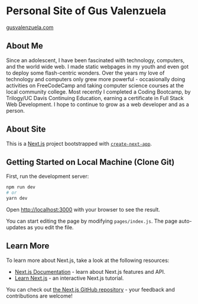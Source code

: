 # Personal Site of Gus Valenzuela

[gusvalenzuela.com](https://gusvalenzuela.com/)

## About Me

Since an adolescent, I have been fascinated with technology, computers, and the world wide web. I made static webpages in my youth and even got to deploy some flash-centric wonders. Over the years my love of technology and computers only grew more powerful - occasionally doing activities on FreeCodeCamp and taking computer science courses at the local community college. Most recently I completed a Coding Bootcamp, by Trilogy/UC Davis Continuing Education, earning a certificate in Full Stack Web Development. I hope to continue to grow as a web developer and as a person.

## About Site

This is a [Next.js](https://nextjs.org/) project bootstrapped with [`create-next-app`](https://github.com/vercel/next.js/tree/canary/packages/create-next-app).

## Getting Started on Local Machine (Clone Git)

First, run the development server:

```bash
npm run dev
# or
yarn dev
```

Open [http://localhost:3000](http://localhost:3000) with your browser to see the result.

You can start editing the page by modifying `pages/index.js`. The page auto-updates as you edit the file.

## Learn More

To learn more about Next.js, take a look at the following resources:

- [Next.js Documentation](https://nextjs.org/docs) - learn about Next.js features and API.
- [Learn Next.js](https://nextjs.org/learn) - an interactive Next.js tutorial.

You can check out [the Next.js GitHub repository](https://github.com/vercel/next.js/) - your feedback and contributions are welcome!
